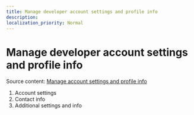 ```yaml
---
title: Manage developer account settings and profile info
description: 
localization_priority: Normal
---
```


# Manage developer account settings and profile info

Source content: [Manage account settings and profile info](https://docs.microsoft.com/en-us/windows/uwp/publish/manage-account-settings-and-profile)

1.	Account settings
2.	Contact info
3.	Additional settings and info
